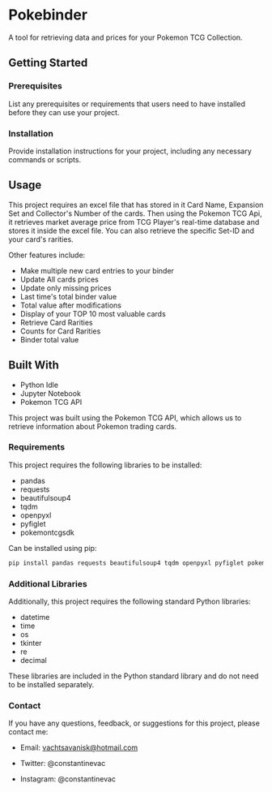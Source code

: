 # Pokebinder

A tool for retrieving data and prices for your Pokemon TCG Collection.

## Getting Started

### Prerequisites

List any prerequisites or requirements that users need to have installed before they can use your project.

### Installation

Provide installation instructions for your project, including any necessary commands or scripts.

## Usage

This project requires an excel file that has stored in it Card Name, Expansion Set and Collector's Number of the cards. Then using the Pokemon TCG Api, it retrieves market average price from TCG Player's real-time database and stores it inside the excel file. You can also retrieve the specific Set-ID and your card's rarities. 

Other features include:
- Make multiple new card entries to your binder
- Update All cards prices
- Update only missing prices
- Last time's total binder value
- Total value after modifications
- Display of your TOP 10 most valuable cards 
- Retrieve Card Rarities 
- Counts for Card Rarities 
- Binder total value

## Built With

- Python Idle
- Jupyter Notebook
- Pokemon TCG API

This project was built using the Pokemon TCG API, which allows us to retrieve information about Pokemon trading cards.

### Requirements

This project requires the following libraries to be installed:

- pandas
- requests
- beautifulsoup4
- tqdm
- openpyxl
- pyfiglet
- pokemontcgsdk

 Can be installed using pip:

```bash
pip install pandas requests beautifulsoup4 tqdm openpyxl pyfiglet pokemontcgsdk

```

### Additional Libraries
Additionally, this project requires the following standard Python libraries:

- datetime
- time
- os
- tkinter
- re
- decimal

These libraries are included in the Python standard library and do not need to be installed separately.


### Contact
If you have any questions, feedback, or suggestions for this project, please contact me:

- Email: vachtsavanisk@hotmail.com

- Twitter: @constantinevac

- Instagram: @constantinevac
